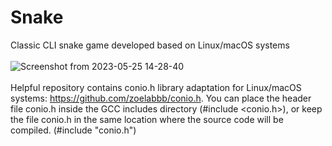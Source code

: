 # Snake
Classic CLI snake game developed based on Linux/macOS systems<br>
<br> 
![Screenshot from 2023-05-25 14-28-40](https://github.com/canetizen/Snake/assets/81326097/1c7478de-4b44-4d6b-9176-5e975c8e3873)
<br><br>
Helpful repository contains conio.h library adaptation for Linux/macOS systems: https://github.com/zoelabbb/conio.h. You can place the header file conio.h inside the GCC includes directory (#include <conio.h>), or keep the file conio.h in the same location where the source code will be compiled. (#include "conio.h") <br>


